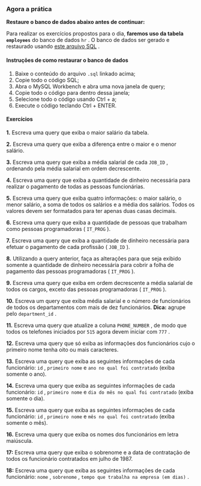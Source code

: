 ### Agora a prática

**Restaure o banco de dados abaixo antes de continuar:**

Para realizar os exercícios propostos para o dia,  **faremos uso da tabela  `employees`** do banco de dados  `hr`  . O banco de dados ser gerado e restaurado usando  [este arquivo SQL](https://s3.us-east-2.amazonaws.com/assets.app.betrybe.com/back-end/sql/hr-cebf8bc2a5bb252bc470ae28943604c6.sql) .

#### Instruções de como restaurar o banco de dados

1.  Baixe o conteúdo do arquivo  `.sql`  linkado acima;
2.  Copie todo o código SQL;
3.  Abra o MySQL Workbench e abra uma nova janela de query;
4.  Copie todo o código para dentro dessa janela;
5.  Selecione todo o código usando Ctrl + a;
6.  Execute o código teclando Ctrl + ENTER.

#### Exercícios

**1.** Escreva uma query que exiba o maior salário da tabela.

**2.** Escreva uma query que exiba a diferença entre o maior e o menor salário.

**3.** Escreva uma query que exiba a média salarial de cada  `JOB_ID`  , ordenando pela média salarial em ordem decrescente.

**4.** Escreva uma query que exiba a quantidade de dinheiro necessária para realizar o pagamento de todas as pessoas funcionárias.

**5.** Escreva uma query que exiba quatro informações: o maior salário, o menor salário, a soma de todos os salários e a média dos salários. Todos os valores devem ser formatados para ter apenas duas casas decimais.

**6.** Escreva uma query que exiba a quantidade de pessoas que trabalham como pessoas programadoras (  `IT_PROG`  ).

**7.** Escreva uma query que exiba a quantidade de dinheiro necessária para efetuar o pagamento de cada profissão (  `JOB_ID`  ).

**8.** Utilizando a query anterior, faça as alterações para que seja exibido somente a quantidade de dinheiro necessária para cobrir a folha de pagamento das pessoas programadoras (  `IT_PROG`  ).

**9.** Escreva uma query que exiba em ordem decrescente a média salarial de todos os cargos, exceto das pessoas programadoras (  `IT_PROG`  ).

**10.** Escreva um query que exiba média salarial e o número de funcionários de todos os departamentos com mais de dez funcionários.  **Dica:** agrupe pelo  `department_id`  .

**11.** Escreva uma query que atualize a coluna  `PHONE_NUMBER`  , de modo que todos os telefones iniciados por  `515`  agora devem iniciar com  `777`  .

**12.** Escreva uma query que só exiba as informações dos funcionários cujo o primeiro nome tenha oito ou mais caracteres.

**13.** Escreva uma query que exiba as seguintes informações de cada funcionário:  `id`  ,  `primeiro nome`  e  `ano no qual foi contratado`  (exiba somente o ano).

**14.** Escreva uma query que exiba as seguintes informações de cada funcionário:  `id`  ,  `primeiro nome`  e  `dia do mês no qual foi contratado`  (exiba somente o dia).

**15.** Escreva uma query que exiba as seguintes informações de cada funcionário:  `id`  ,  `primeiro nome`  e  `mês no qual foi contratado`  (exiba somente o mês).

**16.** Escreva uma query que exiba os nomes dos funcionários em letra maiúscula.

**17:** Escreva uma query que exiba o sobrenome e a data de contratação de todos os funcionário contratados em julho de 1987.

**18:** Escreva uma query que exiba as seguintes informações de cada funcionário:  `nome`  ,  `sobrenome`  ,  `tempo que trabalha na empresa (em dias)`  .